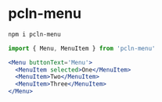 # pcln-menu

```sh
npm i pcln-menu
```

```jsx
import { Menu, MenuItem } from 'pcln-menu'

<Menu buttonText='Menu'>
  <MenuItem selected>One</MenuItem>
  <MenuItem>Two</MenuItem>
  <MenuItem>Three</MenuItem>
</Menu>
```

